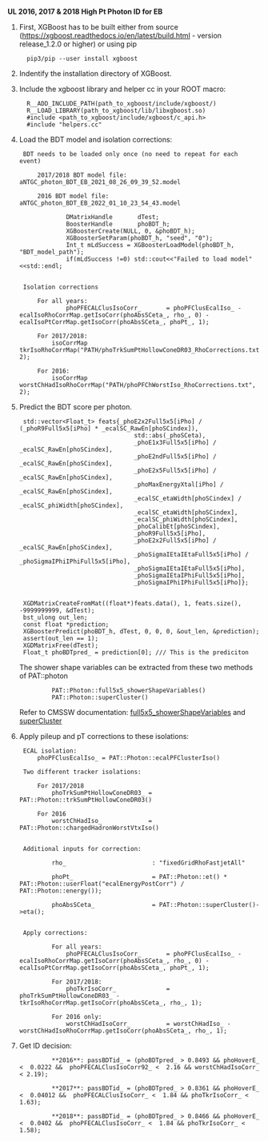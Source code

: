 ﻿
**UL 2016, 2017 & 2018 High Pt Photon ID for EB**

1. First, XGBoost has to be built either from source (https://xgboost.readthedocs.io/en/latest/build.html - version release_1.2.0 or higher) or using pip

		 pip3/pip --user install xgboost

2.  Indentify the installation directory of XGBoost. 

3. Include the xgboost library and helper cc in your ROOT macro:

		 R__ADD_INCLUDE_PATH(path_to_xgboost/include/xgboost/) 
		 R__LOAD_LIBRARY(path_to_xgboost/lib/libxgboost.so) 
		 #include <path_to_xgboost/include/xgboost/c_api.h>
		 #include "helpers.cc"

4. Load the BDT model and isolation corrections:
		
		BDT needs to be loaded only once (no need to repeat for each event)

			2017/2018 BDT model file: aNTGC_photon_BDT_EB_2021_08_26_09_39_52.model

			2016 BDT model file: aNTGC_photon_BDT_EB_2022_01_10_23_54_43.model
			
				    DMatrixHandle 		dTest;
				    BoosterHandle 		phoBDT_h;
				    XGBoosterCreate(NULL, 0, &phoBDT_h); 
				    XGBoosterSetParam(phoBDT_h, "seed", "0"); 
				    Int_t mLdSuccess = XGBoosterLoadModel(phoBDT_h, "BDT_model_path");
				    if(mLdSuccess !=0) std::cout<<"Failed to load model"<<std::endl;


	    Isolation corrections

			For all years:
					phoPFECALClusIsoCorr_      	= phoPFClusEcalIso_ - ecalIsoRhoCorrMap.getIsoCorr(phoAbsSCeta_, rho_, 0) - ecalIsoPtCorrMap.getIsoCorr(phoAbsSCeta_, phoPt_, 1);
					
			For 2017/2018:
				isoCorrMap tkrIsoRhoCorrMap("PATH/phoTrkSumPtHollowConeDR03_RhoCorrections.txt", 2);

			For 2016:
				isoCorrMap worstChHadIsoRhoCorrMap("PATH/phoPFChWorstIso_RhoCorrections.txt", 2);

5. Predict the BDT score per photon.

		std::vector<Float_t> feats{_phoE2x2Full5x5[iPho] / (_phoR9Full5x5[iPho] * _ecalSC_RawEn[phoSCindex]),
		                               std::abs(_phoSCeta),
		                               _phoE1x3Full5x5[iPho] / _ecalSC_RawEn[phoSCindex],
		                               _phoE2ndFull5x5[iPho] / _ecalSC_RawEn[phoSCindex],
		                               _phoE2x5Full5x5[iPho] / _ecalSC_RawEn[phoSCindex],
		                               _phoMaxEnergyXtal[iPho] / _ecalSC_RawEn[phoSCindex],
		                               _ecalSC_etaWidth[phoSCindex] / _ecalSC_phiWidth[phoSCindex],
		                               _ecalSC_etaWidth[phoSCindex],
		                               _ecalSC_phiWidth[phoSCindex],
		                               _phoCalibEt[phoSCindex],
		                               _phoR9Full5x5[iPho],
		                               _phoE2x2Full5x5[iPho] / _ecalSC_RawEn[phoSCindex],
		                               _phoSigmaIEtaIEtaFull5x5[iPho] / _phoSigmaIPhiIPhiFull5x5[iPho],
		                               _phoSigmaIEtaIEtaFull5x5[iPho],
		                               _phoSigmaIEtaIPhiFull5x5[iPho],
		                               _phoSigmaIPhiIPhiFull5x5[iPho]};


		XGDMatrixCreateFromMat((float*)feats.data(), 1, feats.size(), -9999999999, &dTest);
		bst_ulong out_len;
		const float *prediction;
		XGBoosterPredict(phoBDT_h, dTest, 0, 0, 0, &out_len, &prediction);
		assert(out_len == 1);
		XGDMatrixFree(dTest);
		Float_t phoBDTpred_ = prediction[0]; /// This is the prediciton
	
	The shower shape variables can be extracted from these two methods of PAT::photon

				PAT::Photon::full5x5_showerShapeVariables()
				PAT::Photon::superCluster()
	
	Refer to CMSSW documentation:				[full5x5_showerShapeVariables](https://cmsdoxygen.web.cern.ch/cmsdoxygen/CMSSW_10_6_24/doc/html/d0/d08/structreco_1_1Photon_1_1ShowerShape.html) and	[superCluster](https://cmsdoxygen.web.cern.ch/cmsdoxygen/CMSSW_10_6_24/doc/html/d2/de8/classreco_1_1SuperCluster.html)

6. Apply pileup and pT corrections to these isolations:
				
		ECAL isolation:
			phoPFClusEcalIso_ = PAT::Photon::ecalPFClusterIso()

		Two different tracker isolations:
			
			For 2017/2018
				phoTrkSumPtHollowConeDR03_ = PAT::Photon::trkSumPtHollowConeDR03()

			For 2016 
				worstChHadIso_ 			   = PAT::Photon::chargedHadronWorstVtxIso() 


		Additional inputs for correction:
				
				rho_ 						: "fixedGridRhoFastjetAll"

				phoPt_     					= PAT::Photon::et() * PAT::Photon::userFloat("ecalEnergyPostCorr") / PAT::Photon::energy());

				phoAbsSCeta_				= PAT::Photon::superCluster()->eta();


		Apply corrections:

				For all years:
					phoPFECALClusIsoCorr_      	= phoPFClusEcalIso_ - ecalIsoRhoCorrMap.getIsoCorr(phoAbsSCeta_, rho_, 0) - ecalIsoPtCorrMap.getIsoCorr(phoAbsSCeta_, phoPt_, 1);
				
				For 2017/2018:
					phoTkrIsoCorr_             	= phoTrkSumPtHollowConeDR03_ - tkrIsoRhoCorrMap.getIsoCorr(phoAbsSCeta_, rho_, 1);
				
				For 2016 only:
					worstChHadIsoCorr_          = worstChHadIso_ - worstChHadIsoRhoCorrMap.getIsoCorr(phoAbsSCeta_, rho_, 1);
	

7. Get ID decision:

				**2016**: passBDTid_ = (phoBDTpred_ > 0.8493 && phoHoverE_ <  0.0222 &&  phoPFECALClusIsoCorr92_ <  2.16 && worstChHadIsoCorr_ < 2.19);

				**2017**: passBDTid_ = (phoBDTpred_ > 0.8361 && phoHoverE_ <  0.04012 &&  phoPFECALClusIsoCorr_ <  1.84 && phoTkrIsoCorr_ < 1.63);

				**2018**: passBDTid_ = (phoBDTpred_ > 0.8466 && phoHoverE_ <  0.0402 &&  phoPFECALClusIsoCorr_ <  1.84 && phoTkrIsoCorr_ < 1.58);
